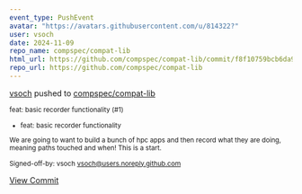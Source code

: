 ```yaml
---
event_type: PushEvent
avatar: "https://avatars.githubusercontent.com/u/814322?"
user: vsoch
date: 2024-11-09
repo_name: compspec/compat-lib
html_url: https://github.com/compspec/compat-lib/commit/f8f10759bcb6da9168e77854e876888c6949d044
repo_url: https://github.com/compspec/compat-lib
---
```


<a href='https://github.com/vsoch' target='_blank'>vsoch</a> pushed to <a href='https://github.com/compspec/compat-lib' target='_blank'>compspec/compat-lib</a>

<small>feat: basic recorder functionality (#1)

* feat: basic recorder functionality

We are going to want to build a bunch of hpc apps and then
record what they are doing, meaning paths touched
and when! This is a start.

Signed-off-by: vsoch <vsoch@users.noreply.github.com></small>

<a href='https://github.com/compspec/compat-lib/commit/f8f10759bcb6da9168e77854e876888c6949d044' target='_blank'>View Commit</a>